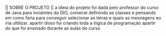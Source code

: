 || SOBRE O PROJETO ||
a ideia do projeto foi dada pelo professor do curso de Java para inciaintes da DIO,
comecei definindo as classes e pensando em como faria para conseguir selecionar 
as letras e quais as mesnagens eu iria ultilizar.
apartir disso fui criando toda a lógica de programação apartir do que foi ensinado durante as aulas do curso
